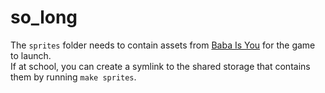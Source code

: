 # so_long

The `sprites` folder needs to contain assets from [Baba Is You](https://hempuli.com/baba/) for the game to launch.  
If at school, you can create a symlink to the shared storage that contains them by running `make sprites`.

